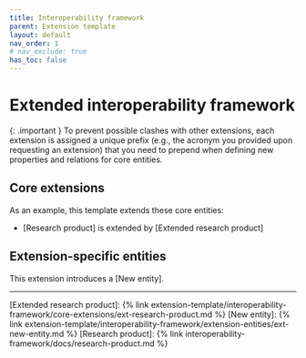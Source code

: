 ```yaml
---
title: Interoperability framework
parent: Extension template
layout: default
nav_order: 1
# nav_exclude: true
has_toc: false
---
```

# Extended interoperability framework

{: .important }
To prevent possible clashes with other extensions, each extension is assigned a unique prefix (e.g., the acronym you provided upon requesting an extension) that you need to prepend when defining new properties and relations for core entities.

## Core extensions
As an example, this template extends these core entities:
- [Research product] is extended by [Extended research product]


## Extension-specific entities
This extension introduces a [New entity].


----
[Extended research product]: {% link extension-template/interoperability-framework/core-extensions/ext-research-product.md %}
[New entity]: {% link extension-template/interoperability-framework/extension-entities/ext-new-entity.md %}
[Research product]: {% link interoperability-framework/docs/research-product.md %}
